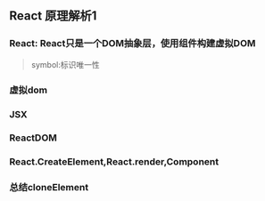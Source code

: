## React 原理解析1

### React: React只是一个DOM抽象层，使用组件构建虚拟DOM

> symbol:标识唯一性



### 虚拟dom

### JSX

### ReactDOM

### React.CreateElement,React.render,Component

### 总结cloneElement

